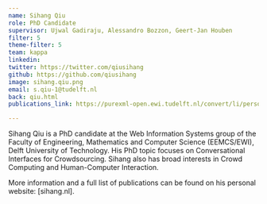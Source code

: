 ```yaml
---
name: Sihang Qiu
role: PhD Candidate
supervisor: Ujwal Gadiraju, Alessandro Bozzon, Geert-Jan Houben
filter: 5
theme-filter: 5
team: kappa
linkedin: 
twitter: https://twitter.com/qiusihang
github: https://github.com/qiusihang
image: sihang.qiu.png
email: s.qiu-1@tudelft.nl
back: qiu.html
publications_link: https://purexml-open.ewi.tudelft.nl/convert/li/persons/2711472e-6867-4429-b4a1-ab5e0fecb178

---
```


Sihang Qiu is a PhD candidate at the Web Information Systems group of the Faculty of Engineering, Mathematics and Computer Science (EEMCS/EWI), Delft University of Technology. His PhD topic focuses on Conversational Interfaces for Crowdsourcing. Sihang also has broad interests in Crowd Computing and Human-Computer Interaction.

More information and a full list of publications can be found on his personal website: [sihang.nl].

